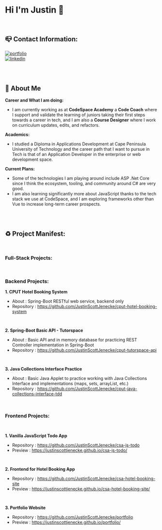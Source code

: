 # Hi I'm Justin 🔰

<br>

<!-- Contact Section -->
## 📪 Contact Information:

[![portfolio](https://img.shields.io/badge/my_portfolio-000?style=for-the-badge&logo=ko-fi&logoColor=white)](https://justinscottjenecke.github.io/)
<br>
[![linkedin](https://img.shields.io/badge/linkedin-0A66C2?style=for-the-badge&logo=linkedin&logoColor=white)](https://www.linkedin.com/in/justin-scott-jenecke/)

<br>
<br>

<!-- About Section -->
## 💪 About Me 

<b> Career and What I am doing: </b> <br>
- I am currently working as at **CodeSpace Academy** a **Code Coach** where I support and validate the learning of juniors taking their first steps towards a career in tech, and I am also a **Course Designer** where I work on curriculum updates, edits, and refactors.

<b> Academics: </b> <br>
- I studied a Diploma in Applications Development at Cape Peninsula University of Technology and the career path that I want to pursue in Tech is that of an Application Developer in the enterprise or web development space.

<b> Current Plans: </b> <br>
- Some of the technologies I am playing around include ASP .Net Core since I think the ecosystem, tooling, and community around C# are very good.
- I am also learning significantly more about JavaScript thanks to the tech stack we use at CodeSpace, and I am exploring frameworks other than Vue to increase long-term career prospects.

<br>
<br>

<!-- Projects Section -->
## ♻️ Project Manifest:

<br>

### Full-Stack Projects:

<br>

### Backend Projects:

**1. CPUT Hotel Booking System**
  - About : Spring-Boot RESTful web service, backend only 
  - Repository : https://github.com/JustinScottJenecke/cput-hotel-booking-system

<br>

**2. Spring-Boot Basic API - Tutorspace**
  - About : Basic API and in memory database for practicing REST Controller implementation in Spring-Boot
  - Repository : https://github.com/JustinScottJenecke/cput-tutorspace-api

<br>

**3. Java Collections Interface Practice**
  - About : Basic Java Applet to practice working with Java Collections Interface and implementations (maps, sets, arrayList, etc.)
  - Repository : https://github.com/JustinScottJenecke/cput-java-collections-interface-tdd

<br>

### Frontend Projects:

<br>

**1. Vanilla JavaScript Todo App**
   - Repository : https://github.com/JustinScottJenecke/csa-js-todo <br>
   - Preview : https://justinscottjenecke.github.io/csa-js-todo/

<br>

**2. Frontend for Hotel Booking App**
  - Repository : https://github.com/JustinScottJenecke/csa-hotel-booking-site <br>
  - Preview : https://justinscottjenecke.github.io/csa-hotel-booking-site/

<br>

**3. Portfolio Website**
  - Repository : https://github.com/JustinScottJenecke/portfolio
  - Preview : https://justinscottjenecke.github.io/portfolio/


<!--
**JustinScottJenecke/justinscottjenecke** is a ✨ _special_ ✨ repository because its `README.md` (this file) appears on your GitHub profile.

Here are some ideas to get you started:

- 🔭 I’m currently working on ...
- 🌱 I’m currently learning ...
- 👯 I’m looking to collaborate on ...
- 🤔 I’m looking for help with ...
- 💬 Ask me about ...
- 📫 How to reach me: ...
- 😄 Pronouns: ...
- ⚡ Fun fact: ...
-->
